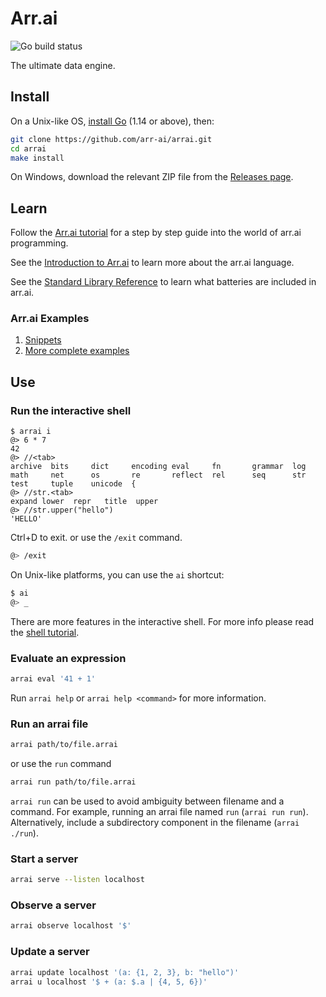 # Arr.ai

![Go build status](https://github.com/arr-ai/arrai/workflows/Go/badge.svg)

The ultimate data engine.

## Install

On a Unix-like OS, [install Go](https://golang.org/doc/install) (1.14 or above),
then:

```bash
git clone https://github.com/arr-ai/arrai.git
cd arrai
make install
```

On Windows, download the relevant ZIP file from the
[Releases page](https://github.com/arr-ai/arrai/releases).

## Learn

Follow the [Arr.ai tutorial](docs/tutorial/README.md) for a step by step guide
into the world of arr.ai programming.

See the [Introduction to Arr.ai](docs/README.md) to learn more about the arr.ai
language.

See the [Standard Library Reference](docs/std.md) to learn what batteries
are included in arr.ai.

### Arr.ai Examples

1. [Snippets](docs/example.md)
2. [More complete examples](examples)

## Use

### Run the interactive shell

```arrai
$ arrai i
@> 6 * 7
42
@> //<tab>
archive  bits     dict     encoding eval     fn       grammar  log
math     net      os       re       reflect  rel      seq      str
test     tuple    unicode  {
@> //str.<tab>
expand lower  repr   title  upper  
@> //str.upper("hello")
'HELLO'
```

Ctrl+D to exit. or use the `/exit` command.

```bash
@> /exit
```

On Unix-like platforms, you can use the `ai` shortcut:

```bash
$ ai
@> _
```

There are more features in the interactive shell. For more info please read the
[shell tutorial](docs/tutorial/shell.md).

### Evaluate an expression

```bash
arrai eval '41 + 1'
```
Run `arrai help` or `arrai help <command>` for more information.
<!-- TODO: Uncomment once this works again.
### Transform a stream of values

```bash
echo {0..10} | arrai transform '2^.'
```

Use `ax` as shorthand for `arrai transform`:

```bash
ln -s arrai "$GOPATH/bin/ax"
echo {0..10} | ax '2^.'
```
-->

### Run an arrai file

```bash
arrai path/to/file.arrai
```

or use the `run` command

```bash
arrai run path/to/file.arrai
```

`arrai run` can be used to avoid ambiguity between filename and a command.
For example, running an arrai file named `run` (`arrai run run`). Alternatively, include a
subdirectory component in the filename (`arrai ./run`).

### Start a server

```bash
arrai serve --listen localhost
```

### Observe a server

```bash
arrai observe localhost '$'
```

### Update a server

```bash
arrai update localhost '(a: {1, 2, 3}, b: "hello")'
arrai u localhost '$ + (a: $.a | {4, 5, 6})'
```
